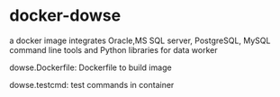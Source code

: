 # docker-dowse
a docker image integrates Oracle,MS SQL server, PostgreSQL, MySQL command line tools and Python libraries for data worker

dowse.Dockerfile: Dockerfile to build image

dowse.testcmd: test commands in container
